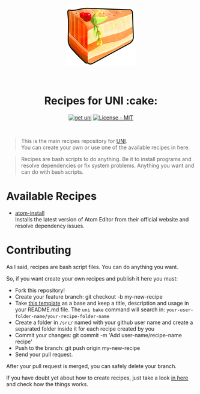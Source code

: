 <p align="center">
  <br/><br/>
  <img src="bin/cake.png" alt="Recipes for UNI logo"/>
  <br/><br/><br/>
</p>

<h1 align="center">Recipes for UNI :cake:</h1>

<p align="center">
  <a href="https://github.com/uni-linux/uni"><img src="https://img.shields.io/badge/get-uni-green.svg" alt="get uni"/></a>
  <a href="https://github.com/uni-linux/recipes/blob/master/LICENSE"><img src="https://img.shields.io/github/license/mashape/apistatus.svg" alt="License - MIT"/></a>
</p>
<br/>

> This is the main recipes repository for [UNI](https://github.com/uni-linux/uni).<br/>
> You can create your own or use one of the available recipes in here.

> Recipes are bash scripts to do anything. Be it to install programs and resolve dependencies or fix system problems. Anything you want and can do with bash scripts.


# Available Recipes
- [atom-install](https://github.com/uni-linux/recipes/tree/master/src/daltonmenezes/atom-install)<br/>
  Installs the latest version of Atom Editor from their official website and resolve dependency issues.

# Contributing

As I said, recipes are bash script files. You can do anything you want.

So, if you want create your own recipes and publish it here you must:
- Fork this repository!
- Create your feature branch: git checkout -b my-new-recipe
- Take [this template](https://github.com/uni-linux/recipes/tree/master/src/uni/template) as a base and keep a title, description and usage in your README.md file. The `uni bake` command will search in: `your-user-folder-name/your-recipe-folder-name`
- Create a folder in `/src/` named with your github user name and create a separated folder inside it for each recipe created by you
- Commit your changes: git commit -m 'Add user-name/recipe-name recipe'
- Push to the branch: git push origin my-new-recipe
- Send your pull request.

After your pull request is merged, you can safely delete your branch.

If you have doubt yet about how to create recipes, just take a look [in here](https://github.com/uni-linux/recipes/tree/master/src) and check how the things works.
